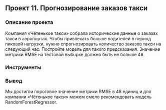 ## Проект 11. Прогнозирование заказов такси

### Описание проекта

Компания «Чётенькое такси» собрала исторические данные о заказах такси в аэропортах. Чтобы привлекать больше водителей в период пиковой нагрузки, нужно спрогнозировать количество заказов такси на следующий час. Постройте модель для такого предсказания. Значение метрики RMSE на тестовой выборке должно быть не больше 48.

### Инструменты

### Вывод
Мы достигли пороговое значение метрики RMSE в 48 единиц и для компании «Чётенькое такси» можем смело рекомендовать модель RandomForestRegressor.
